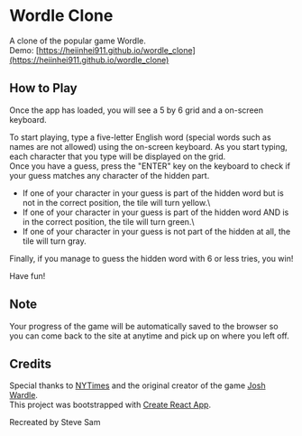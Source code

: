 # Wordle Clone

A clone of the popular game Wordle.\
Demo: [https://heiinhei911.github.io/wordle_clone](https://heiinhei911.github.io/wordle_clone)

## How to Play

Once the app has loaded, you will see a 5 by 6 grid and a on-screen keyboard.

To start playing, type a five-letter English word (special words such as names are not allowed) using the on-screen keyboard. As you start typing, each character that you type will be displayed on the grid.\
Once you have a guess, press the "ENTER" key on the keyboard to check if your guess matches any character of the hidden part.

- If one of your character in your guess is part of the hidden word but is not in the correct position, the tile will turn yellow.\
- If one of your character in your guess is part of the hidden word AND is in the correct position, the tile will turn green.\
- If one of your character in your guess is not part of the hidden at all, the tile will turn gray.

Finally, if you manage to guess the hidden word with 6 or less tries, you win!

Have fun!

## Note

Your progress of the game will be automatically saved to the browser so you can come back to the site at anytime and pick up on where you left off.

## Credits

Special thanks to [NYTimes](https://www.nytimes.com/games/wordle/index.html) and the original creator of the game [Josh Wardle](https://en.wikipedia.org/wiki/Josh_Wardle).\
This project was bootstrapped with [Create React App](https://github.com/facebook/create-react-app).

Recreated by Steve Sam
